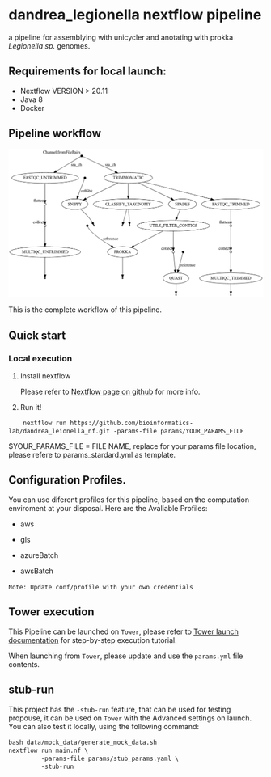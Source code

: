 # dandrea_legionella nextflow pipeline

a pipeline for assemblying with unicycler and anotating with prokka _Legionella sp._ genomes.

## Requirements for local launch:

* Nextflow VERSION > 20.11
* Java 8
* Docker

## Pipeline workflow

![dag file](./resources/dag.png)

This is the complete workflow of this pipeline.

## Quick start

### Local execution
1. Install nextflow 

	Please refer to [Nextflow page on github](https://github.com/nextflow-io/nextflow/) for more info.

2. Run it!

```
	nextflow run https://github.com/bioinformatics-lab/dandrea_leionella_nf.git -params-file params/YOUR_PARAMS_FILE

```

$YOUR_PARAMS_FILE = FILE NAME, replace for your params file location, please refere to params_stardard.yml as template.


## Configuration Profiles.

You can use diferent profiles for this pipeline, based on the computation enviroment at your disposal. Here are the Avaliable Profiles:

* aws 

* gls

* azureBatch

* awsBatch

`Note: Update conf/profile with your own credentials`

## Tower execution
This Pipeline can be launched on `Tower`, please refer to [Tower launch documentation](https://help.tower.nf/docs/launch/overview/) for step-by-step execution tutorial.

When launching from `Tower`, please update and use the `params.yml` file contents.

## stub-run
This project has the `-stub-run` feature, that can be used for testing propouse, it can be used on `Tower` with the Advanced settings on launch. You can also test it locally, using the following command:

```
bash data/mock_data/generate_mock_data.sh
nextflow run main.nf \
		 -params-file params/stub_params.yaml \
		 -stub-run
``` 
